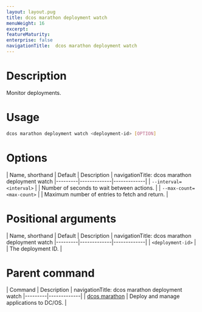 ```yaml
---
layout: layout.pug
title: dcos marathon deployment watch
menuWeight: 16
excerpt:
featureMaturity:
enterprise: false
navigationTitle:  dcos marathon deployment watch
---
```


<!-- This source repo for this topic is https://github.com/dcos/dcos-docs -->


# Description
Monitor deployments.

# Usage

```bash
dcos marathon deployment watch <deployment-id> [OPTION]
```

# Options

| Name, shorthand | Default | Description |
navigationTitle:  dcos marathon deployment watch
|---------|-------------|-------------|
| `--interval=<interval>`   |             | Number of seconds to wait between actions. |
| `--max-count=<max-count>`   |             | Maximum number of entries to fetch and return. |


# Positional arguments

| Name, shorthand | Default | Description |
navigationTitle:  dcos marathon deployment watch
|---------|-------------|-------------|
| `<deployment-id>`   |             |  The deployment ID. |

# Parent command

| Command | Description |
navigationTitle:  dcos marathon deployment watch
|---------|-------------|
| [dcos marathon](/docs/1.10/cli/command-reference/dcos-marathon/) | Deploy and manage applications to DC/OS. |

<!-- # Examples -->
